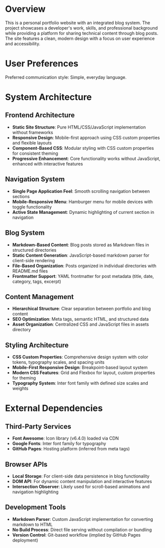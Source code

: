 # Overview

This is a personal portfolio website with an integrated blog system. The project showcases a developer's work, skills, and professional background while providing a platform for sharing technical content through blog posts. The site features a clean, modern design with a focus on user experience and accessibility.

# User Preferences

Preferred communication style: Simple, everyday language.

# System Architecture

## Frontend Architecture
- **Static Site Structure**: Pure HTML/CSS/JavaScript implementation without frameworks
- **Responsive Design**: Mobile-first approach using CSS custom properties and flexible layouts
- **Component-Based CSS**: Modular styling with CSS custom properties for consistent theming
- **Progressive Enhancement**: Core functionality works without JavaScript, enhanced with interactive features

## Navigation System
- **Single Page Application Feel**: Smooth scrolling navigation between sections
- **Mobile-Responsive Menu**: Hamburger menu for mobile devices with toggle functionality
- **Active State Management**: Dynamic highlighting of current section in navigation

## Blog System
- **Markdown-Based Content**: Blog posts stored as Markdown files in structured directories
- **Static Content Generation**: JavaScript-based markdown parser for client-side rendering
- **File-Based Organization**: Posts organized in individual directories with README.md files
- **Frontmatter Support**: YAML frontmatter for post metadata (title, date, category, tags, excerpt)

## Content Management
- **Hierarchical Structure**: Clear separation between portfolio and blog content
- **SEO Optimization**: Meta tags, semantic HTML, and structured data
- **Asset Organization**: Centralized CSS and JavaScript files in assets directory

## Styling Architecture
- **CSS Custom Properties**: Comprehensive design system with color tokens, typography scales, and spacing units
- **Mobile-First Responsive Design**: Breakpoint-based layout system
- **Modern CSS Features**: Grid and Flexbox for layout, custom properties for theming
- **Typography System**: Inter font family with defined size scales and weights

# External Dependencies

## Third-Party Services
- **Font Awesome**: Icon library (v6.4.0) loaded via CDN
- **Google Fonts**: Inter font family for typography
- **GitHub Pages**: Hosting platform (inferred from meta tags)

## Browser APIs
- **Local Storage**: For client-side data persistence in blog functionality
- **DOM API**: For dynamic content manipulation and interactive features
- **Intersection Observer**: Likely used for scroll-based animations and navigation highlighting

## Development Tools
- **Markdown Parser**: Custom JavaScript implementation for converting markdown to HTML
- **No Build Process**: Direct file serving without compilation or bundling
- **Version Control**: Git-based workflow (implied by GitHub Pages deployment)